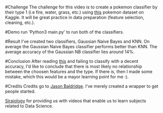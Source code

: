 #Challenge
The challenge for this video is to create a pokemon classifier by their type 1 (i.e fire, water, grass, etc.) using [this](https://www.kaggle.com/abcsds/pokemon) pokemon dataset on Kaggle. It will be great practice in data preparation (feature selection, cleaning, etc.).

#Demo
run 'Python3 main.py' to run both of the classifiers.

#Result
I've created two classifiers, Gaussian Naive Bayes and KNN. On average the Gaussian Naive Bayes classifier performs better than KNN. The average accuracy of the Gaussian NB classifier lies around 14%.

#Conclusion
After reading [this](https://www.kaggle.com/residentmario/d/abcsds/pokemon/classifying-pokemon-type-by-stat-allocation)
and failing to classify with a decent accuracy, I'd like to conclude that there is most likely
no relationship between the choosen features and the type. If there is, then I made some
mistake, which this would be a mayor learning point for me :).

#Credits
Credits go to [Jason Baldridge](https://github.com/jasonbaldridge). I've merely created a wrapper to get people started. 

[Sirajology](http://youtube.com/sirajology) for providing us with videos that enable us to learn subjects
related to Data Science.